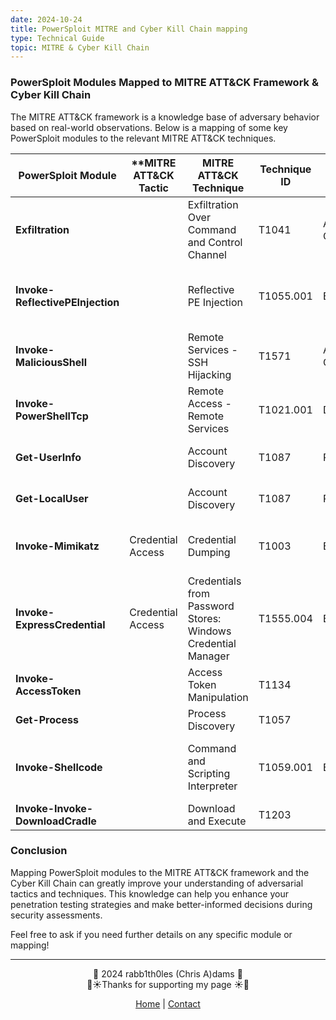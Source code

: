 ```yaml
---
date: 2024-10-24
title: PowerSploit MITRE and Cyber Kill Chain mapping
type: Technical Guide
topic: MITRE & Cyber Kill Chain
---
```

### PowerSploit Modules Mapped to MITRE ATT&CK Framework & Cyber Kill Chain

The MITRE ATT&CK framework is a knowledge base of adversary behavior based on real-world observations. Below is a mapping of some key PowerSploit modules to the relevant MITRE ATT&CK techniques.

| **PowerSploit Module**           | **MITRE ATT&CK Tactic | **MITRE ATT&CK Technique**                                   | **Technique ID** | **Cyber Kill Chain Phase** | **Description**                                    |
| -------------------------------- | --------------------- | ------------------------------------------------------------ | ---------------- | -------------------------- | -------------------------------------------------- |
| **Exfiltration**                 |                       | Exfiltration Over Command and Control Channel                | T1041            | Action on Objectives       | Extracting data from the target environment.       |
| **Invoke-ReflectivePEInjection** |                       | Reflective PE Injection                                      | T1055.001        | Exploitation               | Injecting malicious code into running processes.   |
| **Invoke-MaliciousShell**        |                       | Remote Services - SSH Hijacking                              | T1571            | Action on Objectives       | Cleaning up after an exploit.                      |
| **Invoke-PowerShellTcp**         |                       | Remote Access - Remote Services                              | T1021.001        | Delivery                   | Setting up a reverse shell for exploitation.       |
| **Get-UserInfo**                 |                       | Account Discovery                                            | T1087            | Reconnaissance             | Gathering user information.                        |
| **Get-LocalUser**                |                       | Account Discovery                                            | T1087            | Reconnaissance             | Enumerating local user accounts.                   |
| **Invoke-Mimikatz**              | Credential Access     | Credential Dumping                                           | T1003            | Exploitation               | Extracting credentials from memory.                |
| **Invoke-ExpressCredential**     | Credential Access     | Credentials from Password Stores: Windows Credential Manager | T1555.004        | Exploitation               |                                                    |
| **Invoke-AccessToken**           |                       | Access Token Manipulation                                    | T1134            |                            |                                                    |
| **Get-Process**                  |                       | Process Discovery                                            | T1057            |                            |                                                    |
| **Invoke-Shellcode**             |                       | Command and Scripting Interpreter                            | T1059.001        | Exploitation               | Executing payloads directly for command execution. |
| **Invoke-Invoke-DownloadCradle** |                       | Download and Execute                                         | T1203            |                            |                                                    |

### Conclusion

Mapping PowerSploit modules to the MITRE ATT&CK framework and the Cyber Kill Chain can greatly improve your understanding of adversarial tactics and techniques. This knowledge can help you enhance your penetration testing strategies and make better-informed decisions during security assessments.

Feel free to ask if you need further details on any specific module or mapping!

---
<div style="text-align: center;">
	<div class="gradient-text">👾 2024 rabb1th0les (Chris A)dams 👾</div> 
	🌴☀Thanks for supporting my page ☀🌴
	<nav>
		<ul style="list-style: none; padding: 0;">
			<div style="text-align: center;">
				<li><a href="index.html">Home</a> | <a href="Contact.html">Contact</a></li>
			</div>
		</ul>
	</nav>	
</div>